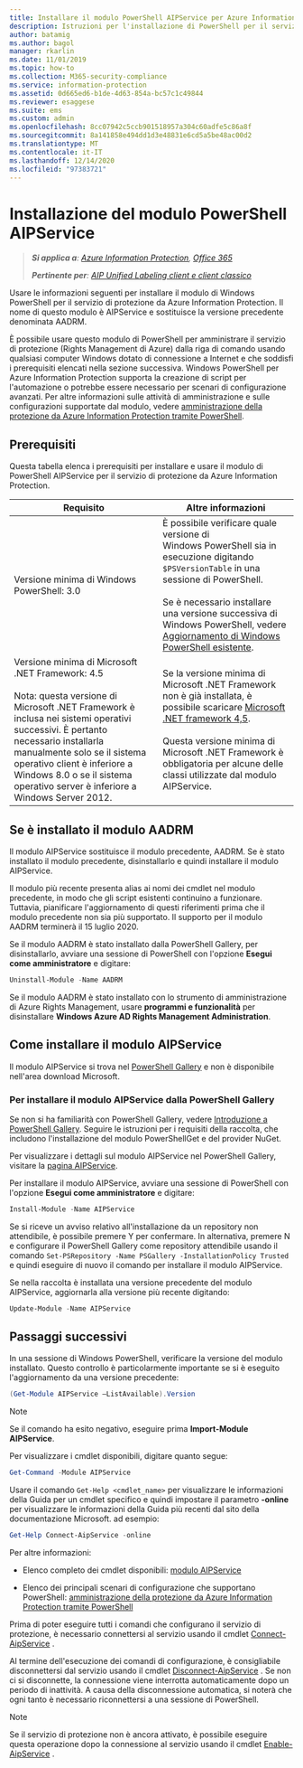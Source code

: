 ```yaml
---
title: Installare il modulo PowerShell AIPService per Azure Information Protection
description: Istruzioni per l'installazione di PowerShell per il servizio di protezione da Azure Information Protection. Il nome di questo modulo è AIPService.
author: batamig
ms.author: bagol
manager: rkarlin
ms.date: 11/01/2019
ms.topic: how-to
ms.collection: M365-security-compliance
ms.service: information-protection
ms.assetid: 0d665ed6-b1de-4d63-854a-bc57c1c49844
ms.reviewer: esaggese
ms.suite: ems
ms.custom: admin
ms.openlocfilehash: 8cc07942c5ccb901518957a304c60adfe5c86a8f
ms.sourcegitcommit: 8a141858e494dd1d3e48831e6cd5a5be48ac00d2
ms.translationtype: MT
ms.contentlocale: it-IT
ms.lasthandoff: 12/14/2020
ms.locfileid: "97383721"
---
```

# <a name="installing-the-aipservice-powershell-module"></a>Installazione del modulo PowerShell AIPService

>***Si applica a**: [Azure Information Protection](https://azure.microsoft.com/pricing/details/information-protection), [Office 365](https://download.microsoft.com/download/E/C/F/ECF42E71-4EC0-48FF-AA00-577AC14D5B5C/Azure_Information_Protection_licensing_datasheet_EN-US.pdf)*
>
>***Pertinente per**: [AIP Unified Labeling client e client classico](faqs.md#whats-the-difference-between-the-azure-information-protection-classic-and-unified-labeling-clients)*

Usare le informazioni seguenti per installare il modulo di Windows PowerShell per il servizio di protezione da Azure Information Protection. Il nome di questo modulo è AIPService e sostituisce la versione precedente denominata AADRM.

È possibile usare questo modulo di PowerShell per amministrare il servizio di protezione (Rights Management di Azure) dalla riga di comando usando qualsiasi computer Windows dotato di connessione a Internet e che soddisfi i prerequisiti elencati nella sezione successiva. Windows PowerShell per Azure Information Protection supporta la creazione di script per l'automazione o potrebbe essere necessario per scenari di configurazione avanzati. Per altre informazioni sulle attività di amministrazione e sulle configurazioni supportate dal modulo, vedere [amministrazione della protezione da Azure Information Protection tramite PowerShell](administer-powershell.md).

## <a name="prerequisites"></a>Prerequisiti

Questa tabella elenca i prerequisiti per installare e usare il modulo di PowerShell AIPService per il servizio di protezione da Azure Information Protection.

|Requisito|Altre informazioni|
|---------------|--------------------|
|Versione minima di Windows PowerShell: 3.0|È possibile verificare quale versione di Windows PowerShell sia in esecuzione digitando `$PSVersionTable` in una sessione di PowerShell. <br /><br /> Se è necessario installare una versione successiva di Windows PowerShell, vedere [Aggiornamento di Windows PowerShell esistente](/powershell/scripting/setup/installing-windows-powershell#upgrading-existing-windows-powershell).|
|Versione minima di Microsoft .NET Framework: 4.5<br /><br />Nota: questa versione di Microsoft .NET Framework è inclusa nei sistemi operativi successivi. È pertanto necessario installarla manualmente solo se il sistema operativo client è inferiore a Windows 8.0 o se il sistema operativo server è inferiore a Windows Server 2012.|Se la versione minima di Microsoft .NET Framework non è già installata, è possibile scaricare [Microsoft .NET framework 4,5](https://www.microsoft.com/download/details.aspx?id=30653).<br /><br />Questa versione minima di Microsoft .NET Framework è obbligatoria per alcune delle classi utilizzate dal modulo AIPService.|

## <a name="if-you-have-the-aadrm-module-installed"></a>Se è installato il modulo AADRM

Il modulo AIPService sostituisce il modulo precedente, AADRM. Se è stato installato il modulo precedente, disinstallarlo e quindi installare il modulo AIPService.

Il modulo più recente presenta alias ai nomi dei cmdlet nel modulo precedente, in modo che gli script esistenti continuino a funzionare. Tuttavia, pianificare l'aggiornamento di questi riferimenti prima che il modulo precedente non sia più supportato. Il supporto per il modulo AADRM terminerà il 15 luglio 2020.

Se il modulo AADRM è stato installato dalla PowerShell Gallery, per disinstallarlo, avviare una sessione di PowerShell con l'opzione **Esegui come amministratore** e digitare:

```PowerShell
Uninstall-Module -Name AADRM
```

Se il modulo AADRM è stato installato con lo strumento di amministrazione di Azure Rights Management, usare **programmi e funzionalità** per disinstallare **Windows Azure AD Rights Management Administration**.

## <a name="how-to-install-the-aipservice-module"></a>Come installare il modulo AIPService

Il modulo AIPService si trova nel [PowerShell Gallery](https://www.powershellgallery.com/) e non è disponibile nell'area download Microsoft.

### <a name="to-install-the-aipservice-module-from-the-powershell-gallery"></a>Per installare il modulo AIPService dalla PowerShell Gallery

Se non si ha familiarità con PowerShell Gallery, vedere [Introduzione a PowerShell Gallery](/powershell/scripting/gallery/getting-started). Seguire le istruzioni per i requisiti della raccolta, che includono l'installazione del modulo PowerShellGet e del provider NuGet.

Per visualizzare i dettagli sul modulo AIPService nel PowerShell Gallery, visitare la [pagina AIPService](https://www.powershellgallery.com/packages/AIPService).

Per installare il modulo AIPService, avviare una sessione di PowerShell con l'opzione **Esegui come amministratore** e digitare:

```PowerShell
Install-Module -Name AIPService
```

Se si riceve un avviso relativo all'installazione da un repository non attendibile, è possibile premere Y per confermare. In alternativa, premere N e configurare il PowerShell Gallery come repository attendibile usando il comando `Set-PSRepository -Name PSGallery -InstallationPolicy Trusted` e quindi eseguire di nuovo il comando per installare il modulo AIPService.  

Se nella raccolta è installata una versione precedente del modulo AIPService, aggiornarla alla versione più recente digitando:

```PowerShell
Update-Module -Name AIPService
```

## <a name="next-steps"></a>Passaggi successivi

In una sessione di Windows PowerShell, verificare la versione del modulo installato. Questo controllo è particolarmente importante se si è eseguito l'aggiornamento da una versione precedente:

```PowerShell
(Get-Module AIPService –ListAvailable).Version
```

> [!NOTE]
> Se il comando ha esito negativo, eseguire prima **Import-Module AIPService**.
> 

Per visualizzare i cmdlet disponibili, digitare quanto segue:

```Powershell
Get-Command -Module AIPService
```

Usare il comando `Get-Help <cmdlet_name>` per visualizzare le informazioni della Guida per un cmdlet specifico e quindi impostare il parametro **-online** per visualizzare le informazioni della Guida più recenti dal sito della documentazione Microsoft. ad esempio:

```PowerShell
Get-Help Connect-AipService -online
```

Per altre informazioni:

- Elenco completo dei cmdlet disponibili: [modulo AIPService](/powershell/module/aipservice/)

- Elenco dei principali scenari di configurazione che supportano PowerShell: [amministrazione della protezione da Azure Information Protection tramite PowerShell](administer-powershell.md)

Prima di poter eseguire tutti i comandi che configurano il servizio di protezione, è necessario connettersi al servizio usando il cmdlet [Connect-AipService](/powershell/module/aipservice/connect-aipservice) .

Al termine dell'esecuzione dei comandi di configurazione, è consigliabile disconnettersi dal servizio usando il cmdlet [Disconnect-AipService](/powershell/module/aipservice/disconnect-aipservice) . Se non ci si disconnette, la connessione viene interrotta automaticamente dopo un periodo di inattività. A causa della disconnessione automatica, si noterà che ogni tanto è necessario riconnettersi a una sessione di PowerShell.

> [!NOTE]
> Se il servizio di protezione non è ancora attivato, è possibile eseguire questa operazione dopo la connessione al servizio usando il cmdlet [Enable-AipService](/powershell/module/aipservice/enable-aipservice) .